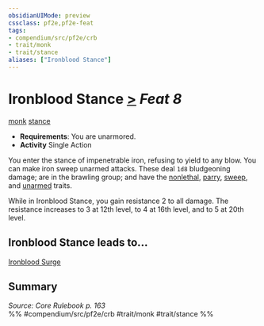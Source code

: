 ```yaml
---
obsidianUIMode: preview
cssclass: pf2e,pf2e-feat
tags:
- compendium/src/pf2e/crb
- trait/monk
- trait/stance
aliases: ["Ironblood Stance"]
---
```

# Ironblood Stance  [>](../../Rules/core-rulebook/chapter-9-playing-the-game.md#Actions "Single Action") *Feat 8*  
[monk](../../Rules/traits/monk.md)  [stance](../../Rules/traits/stance.md)  

- **Requirements**: You are unarmored.
- **Activity** Single Action

You enter the stance of impenetrable iron, refusing to yield to any blow. You can make iron sweep unarmed attacks. These deal `1d8` bludgeoning damage; are in the brawling group; and have the [nonlethal](../../Rules/traits/nonlethal.md), [parry](../../Rules/traits/parry.md), [sweep](../../Rules/traits/sweep.md), and [unarmed](../../Rules/traits/unarmed.md) traits.

While in Ironblood Stance, you gain resistance 2 to all damage. The resistance increases to 3 at 12th level, to 4 at 16th level, and to 5 at 20th level.

## Ironblood Stance leads to...

[Ironblood Surge](ironblood-surge.md)

## Summary

*Source: Core Rulebook p. 163*  
%% #compendium/src/pf2e/crb #trait/monk #trait/stance %%